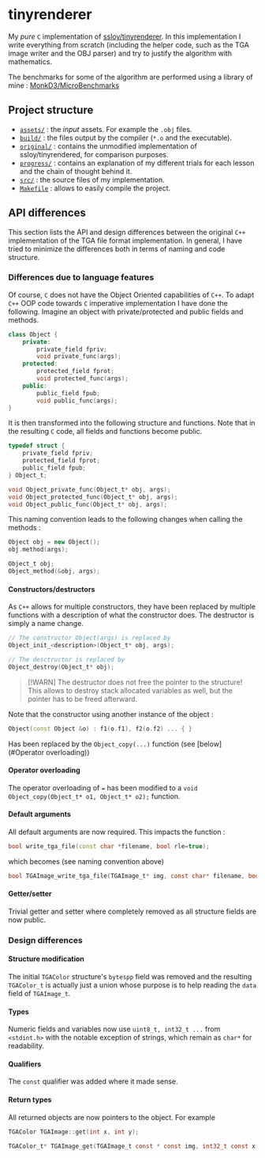 # tinyrenderer

My *pure* `C` implementation of [ssloy/tinyrenderer](https://github.com/ssloy/tinyrenderer). In this implementation I write everything from scratch (including the helper code, such as the TGA image writer and the OBJ parser) and try to justify the algorithm with mathematics.

The benchmarks for some of the algorithm are performed using a library of mine : [MonkD3/MicroBenchmarks](https://github.com/MonkD3/MicroBenchmarks)

## Project structure 

* [`assets/`](./assets/) : the *input* assets. For example the `.obj` files.
* [`build/`](./build/) : the files output by the compiler (`*.o` and the executable). 
* [`original/`](./original/) : contains the unmodified implementation of ssloy/tinyrendered, for comparison purposes.
* [`progress/`](./progress/) : contains an explanation of my different trials for each lesson and the chain of thought behind it. 
* [`src/`](./src/) : the source files of my implementation.
* [`Makefile`](./Makefile) : allows to easily compile the project.

## API differences

This section lists the API and design differences between the original `C++` implementation of the TGA file format implementation.
In general, I have tried to minimize the differences both in terms of naming and code structure. 

### Differences due to language features

Of course, `C` does not have the Object Oriented capabilities of `C++`. To adapt `C++` OOP code towards `C` imperative implementation I have done the following. Imagine an object with private/protected and public fields and methods.

```cpp
class Object {
    private:
        private_field fpriv;
        void private_func(args);
    protected:
        protected_field fprot;
        void protected_func(args);
    public:
        public_field fpub;
        void public_func(args);
}
```

It is then transformed into the following structure and functions. Note that in the resulting `C` code, all fields and functions become public.

```c 
typedef struct {
    private_field fpriv;
    protected_field fprot;
    public_field fpub;
} Object_t;

void Object_private_func(Object_t* obj, args);
void Object_protected_func(Object_t* obj, args);
void Object_public_func(Object_t* obj, args);
```

This naming convention leads to the following changes when calling the methods :

```cpp 
Object obj = new Object();
obj.method(args);
```

```c 
Object_t obj;
Object_method(&obj, args);
```

#### Constructors/destructors

As `C++` allows for multiple constructors, they have been replaced by multiple functions with a description of what the constructor does. The destructor is simply a name change.
```c 
// The constructor Object(args) is replaced by
Object_init_<description>(Object_t* obj, args);

// The desctructor is replaced by
Object_destroy(Object_t* obj);
```

> [!WARN] The destructor does not free the pointer to the structure! This allows to destroy stack allocated variables as well, but the pointer has to be freed afterward.

Note that the constructor using another instance of the object :
```cpp 
Object(const Object &o) : f1(o.f1), f2(o.f2) ... { }
```

Has been replaced by the `Object_copy(...)` function (see [below](#Operator overloading))

#### Operator overloading 

The operator overloading of `=` has been modified to a `void Object_copy(Object_t* o1, Object_t* o2);` function.

#### Default arguments 

All default arguments are now required. This impacts the function :
```cpp 
bool write_tga_file(const char *filename, bool rle=true);
```

which becomes (see naming convention above)
```c 
bool TGAImage_write_tga_file(TGAImage_t* img, const char* filename, bool rle);
```

#### Getter/setter 

Trivial getter and setter where completely removed as all structure fields are now public.

### Design differences 


#### Structure modification

The initial `TGAColor` structure's `bytespp` field was removed and the resulting `TGAColor_t` is actually just a union whose purpose is to help reading the `data` field of `TGAImage_t`.

#### Types 

Numeric fields and variables now use `uint8_t, int32_t ...` from `<stdint.h>` with the notable exception of strings, which remain as `char*` for readability.

#### Qualifiers 

The `const` qualifier was added where it made sense.

#### Return types 

All returned objects are now pointers to the object. For example 

```cpp
TGAColor TGAImage::get(int x, int y);
```
```c
TGAColor_t* TGAImage_get(TGAImage_t const * const img, int32_t const x, int32_t const y);
```
